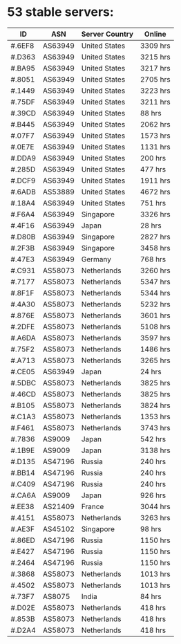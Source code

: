 # 53 stable servers:

| ID | ASN | Server Country | Online |
| ------ | ------ | ------ | ------ |
| #.6EF8 | AS63949 | United States | 3309 hrs |
| #.D363 | AS63949 | United States | 3215 hrs |
| #.BA95 | AS63949 | United States | 3217 hrs |
| #.8051 | AS63949 | United States | 2705 hrs |
| #.1449 | AS63949 | United States | 3223 hrs |
| #.75DF | AS63949 | United States | 3211 hrs |
| #.39CD | AS63949 | United States | 88 hrs |
| #.B445 | AS63949 | United States | 2062 hrs |
| #.07F7 | AS63949 | United States | 1573 hrs |
| #.0E7E | AS63949 | United States | 1131 hrs |
| #.DDA9 | AS63949 | United States | 200 hrs |
| #.285D | AS63949 | United States | 477 hrs |
| #.DCF9 | AS63949 | United States | 1911 hrs |
| #.6ADB | AS53889 | United States | 4672 hrs |
| #.18A4 | AS63949 | United States | 751 hrs |
| #.F6A4 | AS63949 | Singapore | 3326 hrs |
| #.4F16 | AS63949 | Japan | 28 hrs |
| #.D80B | AS63949 | Singapore | 2827 hrs |
| #.2F3B | AS63949 | Singapore | 3458 hrs |
| #.47E3 | AS63949 | Germany | 768 hrs |
| #.C931 | AS58073 | Netherlands | 3260 hrs |
| #.7177 | AS58073 | Netherlands | 5347 hrs |
| #.8F1F | AS58073 | Netherlands | 5344 hrs |
| #.4A30 | AS58073 | Netherlands | 5232 hrs |
| #.876E | AS58073 | Netherlands | 3601 hrs |
| #.2DFE | AS58073 | Netherlands | 5108 hrs |
| #.A6DA | AS58073 | Netherlands | 3597 hrs |
| #.75F2 | AS58073 | Netherlands | 1486 hrs |
| #.A713 | AS58073 | Netherlands | 3265 hrs |
| #.CE05 | AS63949 | Japan | 24 hrs |
| #.5DBC | AS58073 | Netherlands | 3825 hrs |
| #.46CD | AS58073 | Netherlands | 3825 hrs |
| #.B105 | AS58073 | Netherlands | 3824 hrs |
| #.C1A3 | AS58073 | Netherlands | 1353 hrs |
| #.F461 | AS58073 | Netherlands | 3743 hrs |
| #.7836 | AS9009 | Japan | 542 hrs |
| #.1B9E | AS9009 | Japan | 3138 hrs |
| #.D135 | AS47196 | Russia | 240 hrs |
| #.BB14 | AS47196 | Russia | 240 hrs |
| #.C409 | AS47196 | Russia | 240 hrs |
| #.CA6A | AS9009 | Japan | 926 hrs |
| #.EE38 | AS21409 | France | 3044 hrs |
| #.4151 | AS58073 | Netherlands | 3263 hrs |
| #.AE3F | AS45102 | Singapore | 98 hrs |
| #.86ED | AS47196 | Russia | 1150 hrs |
| #.E427 | AS47196 | Russia | 1150 hrs |
| #.2464 | AS47196 | Russia | 1150 hrs |
| #.3868 | AS58073 | Netherlands | 1013 hrs |
| #.4502 | AS58073 | Netherlands | 1013 hrs |
| #.73F7 | AS8075 | India | 84 hrs |
| #.D02E | AS58073 | Netherlands | 418 hrs |
| #.853B | AS58073 | Netherlands | 418 hrs |
| #.D2A4 | AS58073 | Netherlands | 418 hrs |

